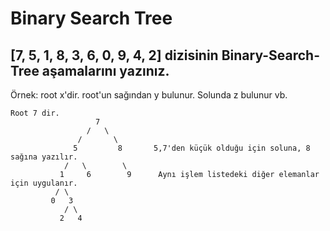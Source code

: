 # Binary Search Tree

## [7, 5, 1, 8, 3, 6, 0, 9, 4, 2] dizisinin Binary-Search-Tree aşamalarını yazınız. 
Örnek: root x'dir. root'un sağından y bulunur. Solunda z bulunur vb. 
``` 
Root 7 dir. 
                   7
                 /   \
               /       \
              5         8       5,7'den küçük olduğu için soluna, 8 sağına yazılır.
            /   \        \
           1     6        9      Aynı işlem listedeki diğer elemanlar için uygulanır.
          / \   
         0   3   
            / \  
           2   4
```
